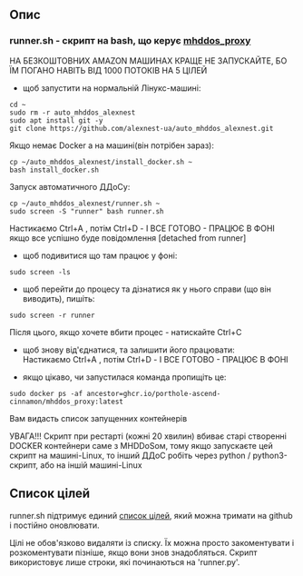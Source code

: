 ## Опис

### runner.sh - скрипт на bash, що керує [mhddos_proxy](https://github.com/porthole-ascend-cinnamon/mhddos_proxy)

НА БЕЗКОШТОВНИХ AMAZON МАШИНАХ КРАЩЕ НЕ ЗАПУСКАЙТЕ, БО ЇМ ПОГАНО НАВІТЬ ВІД 1000 ПОТОКІВ НА 5 ЦІЛЕЙ  
  
  
* щоб запустити на нормальній Лінукс-машині:  
```shell
cd ~  
sudo rm -r auto_mhddos_alexnest
sudo apt install git -y  
git clone https://github.com/alexnest-ua/auto_mhddos_alexnest.git 
```
Якщо немає Docker а на машині(він потрібен зараз):  
```shell
cp ~/auto_mhddos_alexnest/install_docker.sh ~
bash install_docker.sh
```  
  
Запуск автоматичного ДДоСу:  
  
```shell 
cp ~/auto_mhddos_alexnest/runner.sh ~  
sudo screen -S "runner" bash runner.sh  
```
Настикаємо Ctrl+A , потім Ctrl+D - І ВСЕ ГОТОВО - ПРАЦЮЄ В ФОНІ  
якщо все успішно буде повідомлення [detached from runner]  
  
  
* щоб подивитися що там працює у фоні:  
```shell 
sudo screen -ls  
```
* щоб перейти до процесу та дізнатися як у нього справи (що він виводить), пишіть:  
```shell 
sudo screen -r runner  
```
Після цього, якщо хочете вбити процес - натискайте Ctrl+C  

* щоб знову від'єднатися, та залишити його працювати:  
Настикаємо Ctrl+A , потім Ctrl+D - І ВСЕ ГОТОВО - ПРАЦЮЄ В ФОНІ  
  
  
* якщо цікаво, чи запустилася команда пропищіть це:
```shell 
sudo docker ps -af ancestor=ghcr.io/porthole-ascend-cinnamon/mhddos_proxy:latest  
```
Вам видасть список запущенних контейнерів

УВАГА!!! Скрипт при рестарті (кожні 20 хвилин) вбиває старі створенні DOCKER контейнери саме з MHDDoSом, тому якщо запускаєте цей скрипт на машині-Linux, то інший ДДоС робіть через python / python3-скрипт, або на іншій машині-Linux
  
## Список цілей  

  

runner.sh підтримує единий [список цілей](https://raw.githubusercontent.com/alexnest-ua/auto_mhddos/main/runner_targets), який можна тримати на github і постійно оновлювати.  
  
  
  
Цілі не обов'язково видаляти із списку. Їх можна просто закоментувати і розкоментувати пізніше, якщо вони знов знадобляться. Скрипт використовує лише строки, які починаються на 'runner.py'.  
